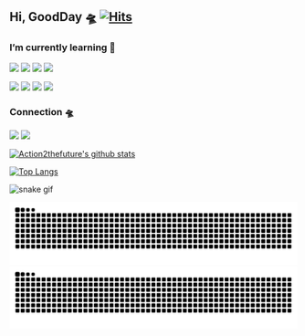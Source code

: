 ## Hi, GoodDay 🛸 [![Hits](https://hits.seeyoufarm.com/api/count/incr/badge.svg?url=https%3A%2F%2Fgithub.com%2Faction2thefuture&count_bg=%2379C83D&title_bg=%23555555&icon=&icon_color=%23E7E7E7&title=hits&edge_flat=false)](https://hits.seeyoufarm.com)

### I’m currently learning 🎯
<div>
<img src="https://img.shields.io/badge/Python-3776AB?style=flat-square&logo=Python&logoColor=white"/> <img src="https://img.shields.io/badge/JavaScript-F7DF1E?style=flat-square&logo=JavaScript&logoColor=white"/> <img src="https://img.shields.io/badge/Django-092E20?style=flat-square&logo=Django&logoColor=white"/> <img src="https://img.shields.io/badge/Flask-000000?style=flat-square&logo=Flask&logoColor=white"/> 

<img src="https://img.shields.io/badge/Node.js-339933?style=flat-square&logo=Node.js&logoColor=white"/> <img src="https://img.shields.io/badge/MySQL-4479A1?style=flat-square&logo=MySQL&logoColor=white"/> <img src="https://img.shields.io/badge/MongoDB-47A248?style=flat-square&logo=MongoDB&logoColor=white"/> <img src="https://img.shields.io/badge/GraphQL-E434AA?style=flat-square&logo=GraphQL&logoColor=white"/> </div>

### Connection 🛸
<a href="https://action2thefuture.space/" target="_blank"><img src="https://img.shields.io/badge/Blog-09B3AF?style=flat-square&logo=Storyblok&logoColor=white"/></a> <a href="https://dnstks0204@gmail.com" target="_blank"><img src="https://img.shields.io/badge/Gmail-EA4335?style=flat-square&logo=Gmail&logoColor=white"/></a> 
  
  
[![Action2thefuture's github stats](https://github-readme-stats-neon-zeta.vercel.app/api?username=Action2thefuture&theme=dark)](https://github.com/Action2thefuture/github-readme-stats)

[![Top Langs](https://github-readme-stats-neon-zeta.vercel.app/api/top-langs/?username=Action2thefuture&layout=compact&theme=dark&langs_count=7)](https://github.com/Action2thefuture/github-readme-stats)

![snake gif](https://github.com/Action2theFuture/Action2theFuture/blob/output/github-contribution-grid-snake.gif)

![GitHub Snake Light](github-snake.svg#gh-light-mode-only)
![GitHub Snake dark](github-snake-dark.svg#gh-dark-mode-only)
